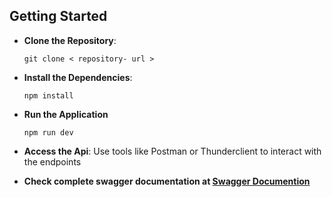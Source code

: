 ## Getting Started

- **Clone the Repository**:
  
  ```
  git clone < repository- url >
  ```

- **Install the Dependencies**:

  ```
  npm install
  ```

- **Run the Application**

  ```
  npm run dev
  ```

- **Access the Api**: Use tools like Postman or Thunderclient to interact with the endpoints

- **Check complete swagger documentation at [Swagger Documention](https://lorrydorm-backend.onrender.com/api-docs/ "Check out the documentation")**
